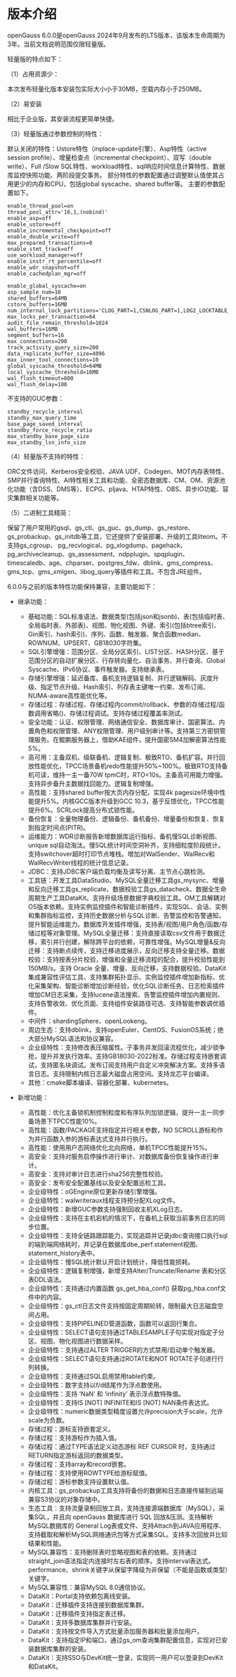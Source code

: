 # 版本介绍<a name="ZH-CN_TOPIC_0289899200"></a>

openGauss 6.0.0是openGauss 2024年9月发布的LTS版本，该版本生命周期为3年。当前文档说明范围仅限轻量版。

轻量版的特点如下：

（1）占用资源少：

本次发布轻量化版本安装包实际大小小于30MB，空载内存小于250MB。

（2）易安装

相比于企业版，其安装流程更简单快捷。

（3）轻量版通过参数控制的特性：

默认关闭的特性：Ustore特性（inplace-update引擎）、Asp特性（active session profile）、增量检查点（incremental checkpoint）、双写（double write）、Full /Slow SQL特性、workload特性、sql响应时间信息计算特性、数据库监控快照功能、两阶段提交事务。
部分特性的参数配置通过调整默认值使其占用更少的内存和CPU，包括global syscache、shared buffer等。
主要的参数配置如下。
```
enable_thread_pool=on
thread_pool_attr='16,1,(nobind)'
enable_asp=off
enable_ustore=off
enable_incremental_checkpoint=off
enable_double_write=off
max_prepared_transactions=0
enable_stmt_track=off
use_workload_manager=off
enable_instr_rt_percentile=off
enable_wdr_snapshot=off
enable_cachedplan_mgr=off

enable_global_syscache=on
asp_sample_num=10
shared_buffers=64MB
cstore_buffers=16MB
num_internal_lock_partitions='CLOG_PART=1,CSNLOG_PART=1,LOG2_LOCKTABLE_PART=4,TWOPHASE_PART=1,FASTPATH_PART=20'
max_locks_per_transaction=64
audit_file_remain_threshold=1024
wal_buffers=16MB
segment_buffers=16
max_connections=200
track_activity_query_size=200
data_replicate_buffer_size=4096
max_inner_tool_connections=10
global_syscache_threshold=64MB
local_syscache_threshold=16MB
wal_flush_timeout=800
wal_flush_delay=100
```

不支持的GUC参数：
```
standby_recycle_interval
standby_max_query_time
base_page_saved_interval
standby_force_recycle_ratio
max_standby_base_page_size
max_standby_lsn_info_size
```

（4）轻量版不支持的特性：

ORC文件访问、Kerberos安全校验、JAVA UDF、Codegen、MOT内存表特性、SMP并行查询特性、AI特性相关工具和功能、全密态数据库、CM、OM、资源池化功能（含DSS、DMS等）、ECPG、pljava、HTAP特性、OBS、异步IO功能、容灾集群相关功能等。

（5）二进制工具精简：

保留了用户常用的gsql、gs_ctl、gs_guc、gs_dump、gs_restore、gs_probackup、gs_initdb等工具，它还提供了安装部署、升级的工具liteom。不支持gs_cgroup、
pg_recvlogical、pg_xlogdump、pagehack、pg_archivecleanup、gs_assessment、ndpplugin、spqplugin、timescaledb、age、chparser、postgres_fdw、dblink、gms_compress、gms_tcp、gms_xmlgen、libog_query等插件和工具。不包含JRE组件。

6.0.0与之前的版本特性功能保持兼容，主要功能如下：

- 继承功能：

  -   基础功能：SQL标准语法、数据类型(包括json和jsonb)、表\(包括临时表、全局临时表、外部表\)、视图、物化视图、外键、索引\(包括btree索引、Gin索引、hash索引\)、序列、函数、触发器、聚合函数median、ROWNUM、UPSERT、GB18030字符集。
  -   SQL引擎增强：范围分区、全局分区索引、LIST分区、HASH分区、基于范围分区的自动扩展分区、行存转向量化、自治事务、并行查询、Global Syscache、IPv6协议、事件触发器。支持继承表。
  -   存储引擎增强：延迟备库、备机支持逻辑复制、并行逻辑解码、灰度升级、指定节点升级、Hash索引、列存表主键唯一约束、发布订阅、NUMA-aware高性能优化等。
  -   存储过程：存储过程、存储过程内commit/rollback、参数的存储过程/函数调用省略\(\)、存储过程调试。支持存储过程覆盖率测试。
  -   安全功能：认证、权限管理、网络通信安全、数据库审计、国密算法、内置角色和权限管理、ANY权限管理、用户级别审计等。支持第三方密钥管理服务。在鲲鹏服务器上，借助KAE组件，提升国密SM4加解密算法性能5%。
  -   高可用：主备双机、级联备机、逻辑复制、极致RTO、备机扩容。并行回放性能优化，TPCC场景备机redo性能提升50%~100%。极致RTO支持备机可读，维持一主一备70W tpmC时，RTO<10s。主备高可用能力增强。支持异步备升主数据找回能力。逻辑复制增强。
  -   高性能：支持shared buffer按大页内存分配，实现4k pagesize环境中性能提升5%。内核GCC版本升级到GCC 10.3，基于反馈优化，TPCC性能提升6%。SCRLock提高分布式锁性能。
  -   备份恢复：全量物理备份、逻辑备份、备机备份、增量备份和恢复、恢复到指定时间点\(PITR\)。
  -   运维能力：WDR诊断报告新增数据库运行指标、备机慢SQL诊断视图、unique sql自动淘汰。慢SQL统计时间空洞补齐，支持细粒度阶段统计。支持switchover超时打印节点堆栈。增加对WalSender、WalRecv和WalRecvWriter线程的统计信息记录。
  -   JDBC：支持JDBC客户端负载均衡及读写分离、主节点心跳检测。
  -   工具链：开发工具DataStudio、MySQL全量迁移工具gs_mysync、增量和反向迁移工具gs_replicate、数据校验工具gs_datacheck、数据全生命周期生产工具DataKit。支持升级场景数据字典校验工具。OM工具解耦对OS版本依赖。支持实例监控插件和智能诊断插件，实现SQL、会话、实例和集群指标监控，支持历史数据分析与SQL诊断、告警监控和告警通知，提升智能运维能力。数据库开发插件增强，支持表/视图/用户角色/函数/存储过程等对象管理。MySQL全量迁移：支持直接读取csv文件用于数据迁移，索引并行创建，解除跨平台的依赖，可靠性增强。MySQL增量&反向迁移：支持断点续传，支持迁移进度展示，反向迁移支持全量迁移。数据校验：支持按表分片校验，增强和全量迁移流程的配合，提升校验性能到150MB/s。支持 Oracle 全量、增量、反向迁移，支持数据校验。DataKit集成兼容性评估工具、支持集群拓扑显示、实例监控插件增加新指标、优化采集架构、智能诊断增加诊断经验，优化SQL诊断任务、日志检索插件增加CM日志采集，支持lucene语法搜索、告警监控插件增加内置规则、支持告警收敛、优化页面、支持组件安装路径可选、支持智能参数调优插件。
  -   中间件：shardingSphere、openLookeng。
  -   周边生态：支持dblink，支持openEuler、CentOS、FusionOS系统；绝大部分MySQL语法和协议兼容。
  -   企业级特性：支持修改表压缩属性。子事务并发回滚流程优化，减少锁争抢，提升并发执行效率。支持GB18030-2022标准。存储过程支持嵌套调试，支持匿名块调试。发布订阅支持用户自定义冲突解决方案。支持多语言日志。支持限制内核日志最大磁盘占用空间。支持龙芯平台编译。
  -   其他：cmake脚本编译、容器化部署、kubernetes。

- 新增功能：
  - 高性能：优化主备锁机制控制粒度和有序队列加锁逻辑，提升一主一同步备场景下TPCC性能10%。
  - 高性能：函数/PACKAGE支持指定并行相关参数，NO SCROLL游标和作为并行函数入参的游标表达式支持并行执行。
  - 高性能：使用用户态网络优化北向网络，单机TPCC性能提升15%。
  - 高安全：支持对服务启停操作进行审计、对数据库备份恢复操作进行审计。
  - 高安全：支持对审计日志进行sha256完整性校验。
  - 高安全：发布安全配置基线以及安全配置巡检工具。
  - 企业级特性：oGEngine原位更新存储引擎增强。
  - 企业级特性：walwriteraux线程支持预分配XLog文件。
  - 企业级特性：新增GUC参数支持强制回收主机XLog日志。
  - 企业级特性：支持在主机宕机的情况下，在备机上获取当前事务日志的同步位置。
  - 企业级特性：支持全链路跟踪能力，实现追踪并记录jdbc查询接口执行sql的端到端网络耗时，并记录在数据库dbe_perf.statement视图、statement_history表中。
  - 企业级特性：慢SQL统计默认开启计划统计，降低性能损耗。
  - 企业级特性：逻辑复制增强，新增支持Alter/Truncate/Rename 表和分区表DDL语法。
  - 企业级特性：支持通过内置函数 gs_get_hba_conf() 获取pg_hba.conf文件中的内容。
  - 企业级特性：gs_ctl日志文件支持按固定周期轮转，限制最大日志磁盘空间占用。
  - 企业级特性：支持PIPELINED管道函数，函数可以返回行集合。
  - 企业级特性：SELECT语句支持通过TABLESAMPLE子句实现对指定子分区、视图、物化视图进行数据采样。
  - 企业级特性：支持通过ALTER TRIGGER的方式禁用/启动单个触发器。
  - 企业级特性：SELECT语句支持通过ROTATE和NOT ROTATE子句进行行列转换。
  - 企业级特性：支持通过SQL启用禁用table约束。
  - 企业级特性：数字支持以f/d结尾作为浮点数使用。
  - 企业级特性：支持 ‘NaN’ 和 ‘infinity’ 表示浮点数特殊值。
  - 企业级特性：支持IS [NOT] INFINITE和IS [NOT] NAN条件表达式。
  - 企业级特性：numeric数据类型精度设置允许precision大于scale，允许scale为负数。
  - 存储过程：游标支持嵌套定义。
  - 存储过程：支持游标作为插入值。
  - 存储过程：通过TYPE语法定义动态游标 REF CURSOR 时，支持通过RETURN指定游标返回的数据类型。
  - 存储过程：支持array和record嵌套。
  - 存储过程：支持使用ROWTYPE给游标赋值。
  - 存储过程：游标参数支持设置默认值。
  - 内核工具：gs_probackup工具支持将备份的数据和日志直接传输到远端兼容S3协议的对象存储中。
  - 生态工具：支持流量录制回放工具，支持连接源端数据库（MySQL），采集SQL，并且向 openGauss 数据库进行 SQL 回放&压测。支持解析MySQL数据库的 General Log表或文件、支持Attach到JAVA应用程序、支持截取和解析MySQL网络通讯包等方式采集SQL。支持多次回放并比较结果和性能。
  - MySQL兼容性：支持删除表时忽略视图和表的依赖。支持通过straight_join语法指定内连接时左右表的顺序。支持interval表达式。 performance、shrink关键字从保留字降级为非保留（不能是函数或类型）关键字。
  - MySQL兼容性：兼容MySQL 8.0通信协议。
  - DataKit：Portal支持依赖包离线安装。
  - DataKit：迁移插件支持连接到数据库集群。
  - DataKit：迁移插件支持指定表迁移。
  - DataKit：支持多数据库集群并行安装。
  - DataKit：支持按文件导入方式批量添加服务器和批量添加用户。
  - DataKit：支持指定IP和端口，通过gs_om查询集群配置信息，实现对已安装数据库集群的安装。
  - DataKit：支持SSO与DevKit统一登录，实现同一用户可以登录到DevKit和DataKit。

